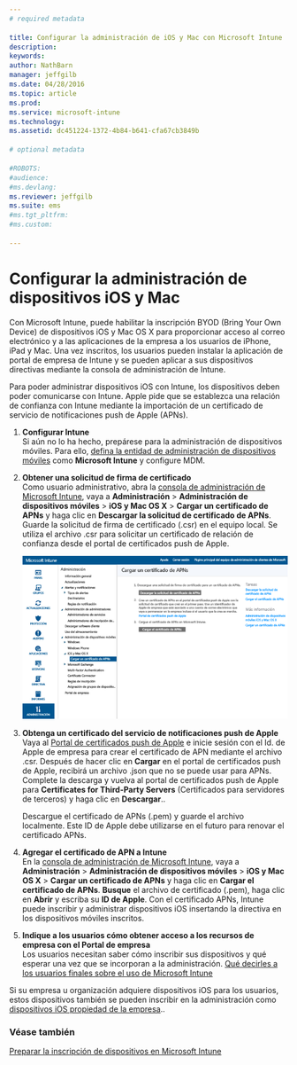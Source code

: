```yaml
---
# required metadata

title: Configurar la administración de iOS y Mac con Microsoft Intune | Microsoft Intune
description:
keywords:
author: NathBarn
manager: jeffgilb
ms.date: 04/28/2016
ms.topic: article
ms.prod:
ms.service: microsoft-intune
ms.technology:
ms.assetid: dc451224-1372-4b84-b641-cfa67cb3849b

# optional metadata

#ROBOTS:
#audience:
#ms.devlang:
ms.reviewer: jeffgilb
ms.suite: ems
#ms.tgt_pltfrm:
#ms.custom:

---
```


# Configurar la administración de dispositivos iOS y Mac
Con Microsoft Intune, puede habilitar la inscripción BYOD (Bring Your Own Device) de dispositivos iOS y Mac OS X para proporcionar acceso al correo electrónico y a las aplicaciones de la empresa a los usuarios de iPhone, iPad y Mac. Una vez inscritos, los usuarios pueden instalar la aplicación de portal de empresa de Intune y se pueden aplicar a sus dispositivos directivas mediante la consola de administración de Intune.

Para poder administrar dispositivos iOS con Intune, los dispositivos deben poder comunicarse con Intune. Apple pide que se establezca una relación de confianza con Intune mediante la importación de un certificado de servicio de notificaciones push de Apple (APNs).

1.  **Configurar Intune**<br>
    Si aún no lo ha hecho, prepárese para la administración de dispositivos móviles. Para ello, [defina la entidad de administración de dispositivos móviles](get-ready-to-enroll-devices-in-microsoft-intune.md#set-mobile-device-management-authority) como **Microsoft Intune** y configure MDM.

2.  **Obtener una solicitud de firma de certificado**<br>
    Como usuario administrativo, abra la [consola de administración de Microsoft Intune](http://manage.microsoft.com), vaya a **Administración** &gt; **Administración de dispositivos móviles** &gt; **iOS y Mac OS X** &gt; **Cargar un certificado de APNs** y haga clic en **Descargar la solicitud de certificado de APNs**. Guarde la solicitud de firma de certificado (.csr) en el equipo local. Se utiliza el archivo .csr para solicitar un certificado de relación de confianza desde el portal de certificados push de Apple.

    ![Cuadro de diálogo del certificado de APNs de carga](../media/Intune-iOS-enrollment-with-apns.png)

3.  **Obtenga un certificado del servicio de notificaciones push de Apple**<br>
    Vaya al [Portal de certificados push de Apple](http://go.microsoft.com/fwlink/?LinkId=269844) e inicie sesión con el Id. de Apple de empresa para crear el certificado de APN mediante el archivo .csr. Después de hacer clic en **Cargar** en el portal de certificados push de Apple, recibirá un archivo .json que no se puede usar para APNs. Complete la descarga y vuelva al portal de certificados push de Apple para **Certificates for Third-Party Servers** (Certificados para servidores de terceros) y haga clic en **Descargar**..

    Descargue el certificado de APNs (.pem) y guarde el archivo localmente. Este ID de Apple debe utilizarse en el futuro para renovar el certificado APNs.

4.  **Agregar el certificado de APN a Intune**<br>
    En la [consola de administración de Microsoft Intune](http://manage.microsoft.com), vaya a **Administración** &gt; **Administración de dispositivos móviles** &gt; **iOS y Mac OS X** &gt; **Cargar un certificado de APNs** y haga clic en **Cargar el certificado de APNs**. **Busque** el archivo de certificado (.pem), haga clic en **Abrir** y escriba su **ID de Apple**. Con el certificado APNs, Intune puede inscribir y administrar dispositivos iOS insertando la directiva en los dispositivos móviles inscritos.

5.  **Indique a los usuarios cómo obtener acceso a los recursos de empresa con el Portal de empresa**<br>
    Los usuarios necesitan saber cómo inscribir sus dispositivos y qué esperar una vez que se incorporan a la administración. [Qué decirles a los usuarios finales sobre el uso de Microsoft Intune](what-to-tell-your-end-users-about-using-microsoft-intune.md)

Si su empresa u organización adquiere dispositivos iOS para los usuarios, estos dispositivos también se pueden inscribir en la administración como [dispositivos iOS propiedad de la empresa](enroll-corporate-owned-ios-devices-in-microsoft-intune.md)..

### Véase también
[Preparar la inscripción de dispositivos en Microsoft Intune](get-ready-to-enroll-devices-in-microsoft-intune.md)


<!--HONumber=May16_HO1-->


